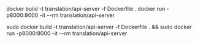 docker build -t translation/api-server -f Dockerfile .
docker run -p8000:8000 -it --rm translation/api-server


sudo docker build -t translation/api-server -f Dockerfile . && sudo docker run -p8000:8000 -it --rm translation/api-server